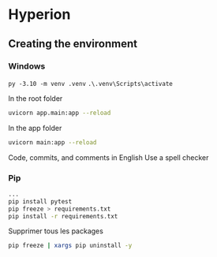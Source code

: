 # Hyperion

## Creating the environment

### Windows

`py -3.10 -m venv .venv`
`.\.venv\Scripts\activate`

In the root folder

```bash
uvicorn app.main:app --reload
```

In the app folder

```bash
uvicorn main:app --reload
```

Code, commits, and comments in English
Use a spell checker

### Pip

```bash
...
pip install pytest
pip freeze > requirements.txt
pip install -r requirements.txt

```

Supprimer tous les packages

```bash
pip freeze | xargs pip uninstall -y
```
